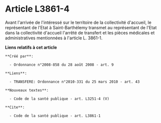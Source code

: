 # Article L3861-4

Avant l'arrivée de l'intéressé sur le territoire de la collectivité d'accueil, le représentant de l'Etat à Saint-Barthélemy
transmet au représentant de l'Etat dans la collectivité d'accueil l'arrêté de transfert et les pièces médicales et
administratives mentionnées à l'article L. 3861-1.

**Liens relatifs à cet article**

	**Créé par**:

	  - Ordonnance n°2008-858 du 28 août 2008 - art. 9

	**Liens**:

	  - TRANSFERE: Ordonnance n°2010-331 du 25 mars 2010 - art. 43

	**Nouveaux textes**:

	  - Code de la santé publique - art. L3251-4 (V)

	**Cite**:

	  - Code de la santé publique - art. L3861-1
